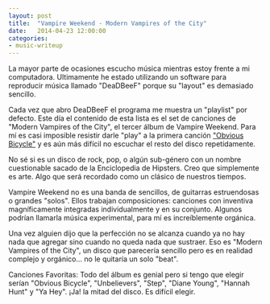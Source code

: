 ```yaml
---
layout: post
title:  "Vampire Weekend - Modern Vampires of the City"
date:   2014-04-23 12:00:00
categories:
- music-writeup
---
```

La mayor parte de ocasiones escucho música mientras estoy frente a mi computadora. Ultimamente he estado utilizando un software para reproducir música llamado "DeaDBeeF" porque su "layout" es demasiado sencillo.

Cada vez que abro DeaDBeeF el programa me muestra un "playlist" por defecto. Este día el contenido de esta lista es el set de canciones de "Modern Vampires of the City", el tercer álbum de Vampire Weekend. Para mí es casi imposible resistir darle "play" a la primera canción ["Obvious Bicycle"][lnk-ObviousBicycle] y es aún más difícil no escuchar el resto del disco repetidamente.

No sé si es un disco de rock, pop, o algún sub-género con un nombre cuestionable sacado de la Enciclopedia de Hipsters. Creo que simplemente es arte. Algo que será recordado como un clásico de nuestros tiempos.

Vampire Weekend no es una banda de sencillos, de guitarras estruendosas o grandes "solos". Ellos trabajan composiciones: canciones con inventiva magníficamente integradas individualmente y en su conjunto. Algunos podrían llamarla música experimental, para mí es increíblemente orgánica.

Una vez alguien dijo que la perfección no se alcanza cuando ya no hay nada que agregar sino cuando no queda nada que sustraer. Eso es "Modern Vampires of the City", un disco que parecería sencillo pero es en realidad complejo y orgánico... no le quitaría un solo "beat".

Canciones Favoritas: Todo del álbum es genial pero si tengo que elegir serían "Obvious Bicycle", "Unbelievers", "Step", "Diane Young", "Hannah Hunt" y "Ya Hey". ¡Ja! la mitad del disco. Es difícil elegir.

[lnk-ObviousBicycle]:http://goo.gl/uox5DY

